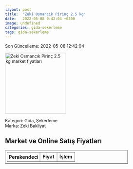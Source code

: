 ```yaml
---
layout: post
title:  "Zeki Osmancık Pirinç 2.5 kg"
date:   2022-05-08 9:42:04 +0300
image: undefined
categories: gida-sekerleme
tags: gida-sekerleme
---
```


Son Güncelleme: 2022-05-08 12:42:04

<img src="undefined" width="200" alt="Zeki Osmancık Pirinç 2.5 kg market fiyatları" />

Kategori: Gıda, Şekerleme
<br />
Marka: Zeki Bakliyat

<h2>Market ve Online Satış Fiyatları</h2>

<table border="1" style="padding: 5px;width:80%;">
  <tr>
    <td style="padding: 5px;"><strong>Perakendeci</strong></td>
    <td><strong>Fiyat</strong></td>
    <td><strong>İşlem</strong></td>
  </tr>
  
</table>

